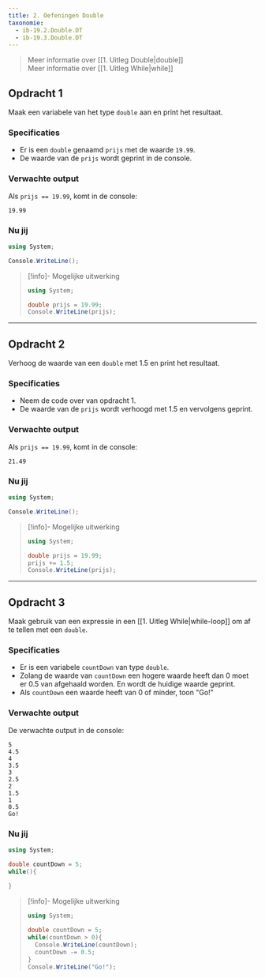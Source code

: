 ```yaml
---
title: 2. Oefeningen Double
taxonomie:
  - ib-19.2.Double.DT
  - ib-19.3.Double.DT
---
```


> Meer informatie over [[1. Uitleg Double|double]] \
> Meer informatie over [[1. Uitleg While|while]]

## Opdracht 1
Maak een variabele van het type `double` aan en print het resultaat.

### Specificaties
- Er is een `double` genaamd `prijs` met de waarde `19.99`.
- De waarde van de `prijs` wordt geprint in de console.

### Verwachte output
Als `prijs == 19.99`, komt in de console:
```
19.99
```

### Nu jij
``` csharp runner
using System;

Console.WriteLine();
``` 

> [!info]- Mogelijke uitwerking
> ``` csharp
> using System;
> 
> double prijs = 19.99;
> Console.WriteLine(prijs);
> ```

---

## Opdracht 2
Verhoog de waarde van een `double` met 1.5 en print het resultaat.

### Specificaties
- Neem de code over van opdracht 1.
- De waarde van de `prijs` wordt verhoogd met 1.5 en vervolgens geprint.

### Verwachte output
Als `prijs == 19.99`, komt in de console:
```
21.49
```

### Nu jij
```csharp runner
using System;

Console.WriteLine();
``` 

> [!info]- Mogelijke uitwerking
> ``` csharp
> using System;
> 
> double prijs = 19.99;
> prijs += 1.5;
> Console.WriteLine(prijs);
> ```

---

## Opdracht 3
Maak gebruik van een expressie in een [[1. Uitleg While|while-loop]] om af te tellen met een `double`.

### Specificaties
- Er is een variabele `countDown` van type `double`.
- Zolang de waarde van `countDown` een hogere waarde heeft dan 0 moet er 0.5 van afgehaald worden. En wordt de huidige waarde geprint.
- Als `countDown` een waarde heeft van 0 of minder, toon "Go!"

### Verwachte output
De verwachte output in de console:
```
5
4.5
4
3.5
3
2.5
2
1.5
1
0.5
Go!
```

### Nu jij
```csharp runner
using System;

double countDown = 5;
while(){
	
}
```

> [!info]- Mogelijke uitwerking
> ``` csharp
> using System;  
> 
> double countDown = 5;  
> while(countDown > 0){  
>   Console.WriteLine(countDown);  
>   countDown -= 0.5;
> }  
> Console.WriteLine("Go!");
> ```
